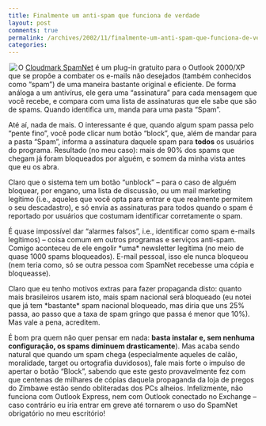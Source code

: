 ```yaml
---
title: Finalmente um anti-spam que funciona de verdade
layout: post
comments: true
permalink: /archives/2002/11/finalmente-um-anti-spam-que-funciona-de-verdade.html/
categories:
---
```

<img src='/img/blig/spam\_monty\_python.gif' align="left" hspace=2>O <a href="http://www.cloudmark.com/products/spamnet/">Cloudmark SpamNet</a> é um plug-in gratuito para o Outlook 2000/XP que se propõe a combater os e-mails não desejados (também conhecidos como &#8220;spam&#8221;) de uma maneira bastante original e eficiente. De forma análoga a um antivírus, ele gera uma &#8220;assinatura&#8221; para cada mensagem que você recebe, e compara com uma lista de assinaturas que ele sabe que são de spams. Quando identifica um, manda para uma pasta &#8220;Spam&#8221;.

Até aí, nada de mais. O interessante é que, quando algum spam passa pelo &#8220;pente fino&#8221;, você pode clicar num botão &#8220;block&#8221;, que, além de mandar para a pasta &#8220;Spam&#8221;, informa a assinatura daquele spam para **todos** os usuários do programa. Resultado (no meu caso): mais de 90% dos spams que chegam já foram bloqueados por alguém, e somem da minha vista antes que eu os abra.

Claro que o sistema tem um botão &#8220;unblock&#8221; &#8211; para o caso de alguém bloquear, por engano, uma lista de discussão, ou um mail marketing legítimo (i.e., aqueles que você opta para entrar e que realmente permitem o seu descadastro), e só envia as assinaturas para todos quando o spam é reportado por usuários que costumam identificar corretamente o spam.

É quase impossível dar &#8220;alarmes falsos&#8221;, i.e., identificar como spam e-mails legítimos) &#8211; coisa comum em outros programas e serviços anti-spam. Comigo aconteceu de ele engolir \*uma\* newsletter legítima (no meio de quase 1000 spams bloqueados). E-mail pessoal, isso ele nunca bloqueou (nem teria como, só se outra pessoa com SpamNet recebesse uma cópia e bloqueasse).

Claro que eu tenho motivos extras para fazer propaganda disto: quanto mais brasileiros usarem isto, mais spam nacional será bloqueado (eu notei que já tem \*bastante\* spam nacional bloqueado, mas diria que uns 25% passa, ao passo que a taxa de spam gringo que passa é menor que 10%). Mas vale a pena, acreditem.

É bom pra quem não quer pensar em nada: **basta instalar e, sem nenhuma configuração, os spams diminuem drasticamente**). Mas acaba sendo natural que quando um spam chega (especialmente aqueles de calão, moralidade, target ou ortografia duvidosos), fale mais forte o impulso de apertar o botão &#8220;Block&#8221;, sabendo que este gesto provavelmente fez com que centenas de milhares de cópias daquela propaganda da loja de pregos do Zimbawe estão sendo obliteradas dos PCs alheios. Infelizmente, não funciona com Outlook Express, nem com Outlook conectado no Exchange &#8211; caso contrário eu iria entrar em greve até tornarem o uso do SpamNet obrigatório no meu escritório!
